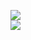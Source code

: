 [![](https://img.shields.io/badge/Made%20With-Github%20Spray-lightgrey.svg?style=for-the-badge&logo=github)](https://github.com/Annihil/github-spray#15531)  
[![](https://i.imgur.com/2DrTn0Z.gif)](https://github.com/Annihil/github-spray)